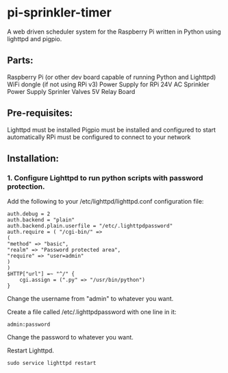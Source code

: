 # pi-sprinkler-timer
A web driven scheduler system for the Raspberry Pi written in Python using lighttpd and pigpio.

## Parts:
Raspberry Pi (or other dev board capable of running Python and Lighttpd)
WiFi dongle (if not using RPi v3)
Power Supply for RPi
24V AC Sprinkler Power Supply
Sprinler Valves
5V Relay Board

## Pre-requisites:
Lighttpd must be installed
Pigpio must be installed and configured to start automatically
RPi must be configured to connect to your network

## Installation:
### 1. Configure Lighttpd to run python scripts with password protection.

Add the following to your /etc/lighttpd/lighttpd.conf configuration file:
```
auth.debug = 2
auth.backend = "plain"
auth.backend.plain.userfile = "/etc/.lighttpdpassword"
auth.require = ( "/cgi-bin/" =>
(
"method" => "basic",
"realm" => "Password protected area",
"require" => "user=admin"
)
)
$HTTP["url"] =~ "^/" {
    cgi.assign = (".py" => "/usr/bin/python")
}
```
Change the username from "admin" to whatever you want.

Create a file called /etc/.lighttpdpassword with one line in it:
```
admin:password
```
Change the password to whatever you want.

Restart Lighttpd.
```
sudo service lighttpd restart
```





